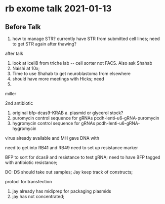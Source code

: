 # rb exome talk 2021-01-13

## Before Talk
1. how to manage STR? currently have STR from submitted cell lines; need to get STR again after thawing? 

after talk
1. look at icell8 from triche lab -- cell sorter not FACS. Also ask Shahab
2. Naishi at 10x; 
3. Time to use Shahab to get neuroblastoma from elsewhere
4. should have more meetings with Hicks; need 
5. 


miller 

2nd antibiotic

1. original bfp-dcas9-KRAB
a. plasmid or glycerol stock? 
2. puromycin control sequence for gRNAs pcdh-lenti-u6-gRNA-puromycin
3. hygromycin control sequence for gRNAs pcdh-lenti-u6-gRNA-hygromycin

virus already available and MH gave DNA with 

need to get into RB41 and RB49 need to set up resistance marker 

BFP to sort for dcas9 and resistance to test gRNA; need to have BFP tagged with antibiotic resistance; 

DC: DS should take out samples; Jay keep track of constructs; 

protocl for transfection
1. jay already has midiprep for packaging plasmids
2. jay has not concentrated; 



